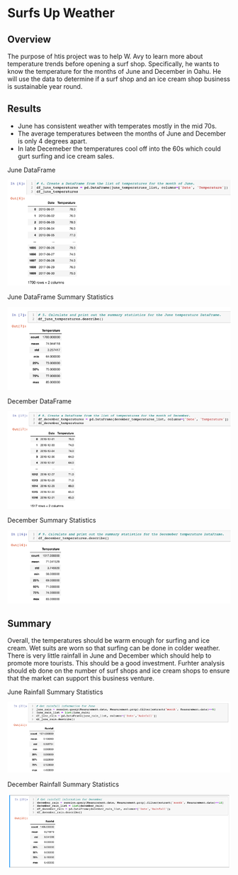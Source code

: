 # Surfs Up Weather

## Overview
The purpose of htis project was to help W. Avy to learn more about temperature trends before opening a surf shop.  Specifically, he wants to know the temperature for the months of June and December in Oahu.  He will use the data to determine if a surf shop and an ice cream shop business is sustainable year round.

## Results

- June has consistent weather with temperates mostly in the mid 70s.
- The average temperatures between the months of June and December is only 4 degrees apart.
- In late Decemeber the temperatures cool off into the 60s which could gurt surfing and ice cream sales.



June DataFrame

![June df](https://github.com/cadejackson/Surfs_Up/blob/main/Resources/June%20df.png)


June DataFrame Summary Statistics

![June Summary Statistics](https://github.com/cadejackson/Surfs_Up/blob/main/Resources/June%20df%20statistics.png)


December DataFrame

![December df](https://github.com/cadejackson/Surfs_Up/blob/main/Resources/December%20df.png)


December Summary Statistics

![December Summary Statistics](https://github.com/cadejackson/Surfs_Up/blob/main/Resources/December%20df%20statistics.png)


## Summary

Overall, the temperatures should be warm enough for surfing and ice cream.  Wet suits are worn so that surfing can be done in colder weather.  There is very little rainfall in June and December which should help to promote more tourists.  This should be a good investment.  Furhter analysis should eb done on the number of surf shops and ice cream shops to ensure that the market can support this business venture.

June Rainfall Summary Statistics

![June Rain summary statistics](https://github.com/cadejackson/Surfs_Up/blob/main/Resources/June%20rain%20summary%20statistics.png)

December Rainfall Summary Statistics

![December Rain summary statistics](https://github.com/cadejackson/Surfs_Up/blob/main/Resources/December%20rain%20summary%20statistics.png)
